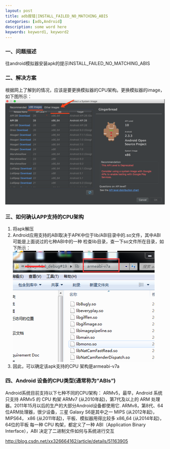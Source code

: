 ```yaml
---
layout: post
title: adb报错|INSTALL_FAILED_NO_MATCHING_ABIS
categories: [adb,Android]
description: some word here
keywords: keyword1, keyword2
---
```


### 一、问题描述
往android模拟器安装apk的提示INSTALL_FAILED_NO_MATCHING_ABIS

### 二、解决方案
根据网上了解到的情况，应该是要更换模拟器的CPU架构。更换模拟器的image，如下图所示：
  ![](/images/2018-6-22-1.png)

### 三、如何确认APP支持的CPU架构
1. 将apk解压
2. Android应用支持的ABI取决于APK中位于lib/ABI目录中的.so文件，其中ABI可能是上面说过的七种ABI中的一种   检查lib目录，查一下so文件所在目录，如下所示：
  ![](/images/2018-6-22-2.png)
3. 因此，可以确定该apk支持的CPU 架构是armeabi-v7a

### 四、Android 设备的CPU类型(通常称为”ABIs”)

Android系统目前支持以下七种不同的CPU架构：
ARMv5，最早，Android 系统只支持 ARMv5 的 CPU 构架
ARMv7 (从2010年起)，第7代及以上的 ARM 处理器。2011年15月以后的生产的大部分Android设备都使用它.
ARMv8，第8代、64位ARM处理器，很少设备，三星 Galaxy S6是其中之一
MIPS (从2012年起)，
MIPS64，
x86 (从2011年起)，平板、模拟器用得比较多
x86_64 (从2014年起)，64位的平板
每一种 CPU 构架，都定义了一种 ABI（Application Binary Interface），ABI 决定了二进制文件如何与系统进行交互


http://blog.csdn.net/xx326664162/article/details/51163905
